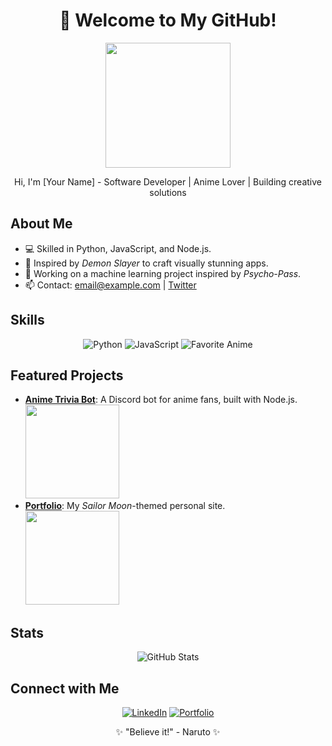 <div align="center">
  <h1>👋 Welcome to My GitHub!</h1>
  <img src="https://media.giphy.com/media/anime_character_waving/giphy.gif" width="200"/>
  <p>Hi, I'm [Your Name] - Software Developer | Anime Lover | Building creative solutions</p>
</div>

## About Me
- 💻 Skilled in Python, JavaScript, and Node.js.
- 🎨 Inspired by *Demon Slayer* to craft visually stunning apps.
- 🌟 Working on a machine learning project inspired by *Psycho-Pass*.
- 📫 Contact: [email@example.com](mailto:email@example.com) | [Twitter](https://twitter.com/yourhandle)

## Skills
<div align="center">
  <img src="https://img.shields.io/badge/Python-3776AB?style=for-the-badge&logo=python&logoColor=white" alt="Python"/>
  <img src="https://img.shields.io/badge/JavaScript-F7DF1E?style=for-the-badge&logo=javascript&logoColor=black" alt="JavaScript"/>
  <img src="https://img.shields.io/badge/Favorite_Anime-Naruto-FF4500?style=for-the-badge" alt="Favorite Anime"/>
</div>

## Featured Projects
- **[Anime Trivia Bot](https://github.com/yourusername/anime-bot)**: A Discord bot for anime fans, built with Node.js.  
  <img src="https://your-image-host/bot_screenshot.png" width="150"/>
- **[Portfolio](https://github.com/yourusername/portfolio)**: My *Sailor Moon*-themed personal site.  
  <img src="https://your-image-host/portfolio_screenshot.png" width="150"/>

## Stats
<div align="center">
  <img src="https://github-readme-stats.vercel.app/api?username=yourusername&show_icons=true&theme=tokyonight" alt="GitHub Stats"/>
</div>

## Connect with Me
<div align="center">
  <a href="https://linkedin.com/in/yourprofile"><img src="https://img.shields.io/badge/LinkedIn-0077B5?style=for-the-badge&logo=linkedin&logoColor=white" alt="LinkedIn"/></a>
  <a href="https://yourportfolio.com"><img src="https://img.shields.io/badge/Portfolio-FF69B4?style=for-the-badge&logo=web&logoColor=white" alt="Portfolio"/></a>
</div>

<div align="center">
  <p>✨ "Believe it!" - Naruto ✨</p>
</div>
